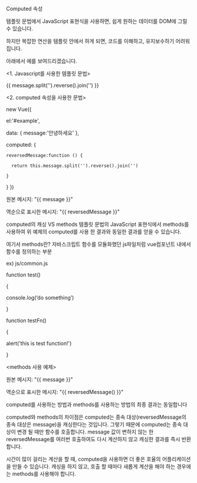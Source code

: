 Computed 속성

템플릿 문법에서 JavaScript 표현식을 사용하면, 쉽게 원하는 데이터를 DOM에 그릴 수 있습니다.

하지만 복잡한 연산을 템플릿 안에서 하게 되면, 코드를 이해하고, 유지보수하기 어려워집니다.

아래에서 예를 보여드리겠습니다.

<1. Javascript를 사용한 템플릿 문법>

<div id="example">

{{ message.split('').reverse().join('') }}

</div>

<2. computed 속성을 사용한 문법>

new Vue({

el:'#example',

data: { message:'안녕하세요' },

computed: {

    reversedMessage:function () {

      return this.message.split('').reverse().join('')

    }

} })

<div id="example">

  <p>원본 메시지: "{{ message }}"</p>

  <p>역순으로 표시한 메시지: "{{ reversedMessage }}"</p>

</div>

computed의 캐싱 VS methods
템플릿 문법의 JavaScript 표현식에서 methods를 사용하여 위 예제의 computed를 사용 한 결과와 동일한 결과를 얻을 수 있습니다.

여기서 methods란?
자바스크립트 함수를 모듈화했던 js파일처럼 vue컴포넌트 내에서 함수를 정의하는 부분

ex) js/common.js

function test()

{

console.log(‘do something’)

}

function testFn()

{

alert('this is test function!')

}

<methods 사용 예제>

<div id="example">

  <p>원본 메시지: "{{ message }}"</p>

  <p>역순으로 표시한 메시지: "{{ reversedMessage() }}"</p>

</div>

<script>

export default {

  methods: {

    reversedMessage () {

      return this.message.split('').reverse().join('')

    } 

</script>

computed를 사용하는 방법과 methods를 사용하는 방법의 최종 결과는 동일합니다

computed와 methods의 차이점은 computed는 종속 대상(reversedMessage의 종속 대상은 message)을 캐싱한다는 것입니다. 그렇기 때문에 computed는 종속 대상이 변경 될 때만 함수를 호출합니다. message 값이 변하지 않는 한 reversedMessage를 여러번 호출하여도 다시 계산하지 않고 캐싱한 결과를 즉시 반환합니다.

시간이 많이 걸리는 계산을 할 때, computed을 사용하면 더 좋은 호율의 어플리케이션을 만들 수 있습니다. 캐싱을 하지 않고, 호출 할 때마다 새롭게 계산을 해야 하는 경우에는 methods를 사용해야 합니다.
